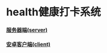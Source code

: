 # health健康打卡系统

#### [服务器端(server)](https://github.com/leeloonki/jkdk_server)

#### [安卓客户端(client)](https://github.com/leeloonki/jkdk_client)

